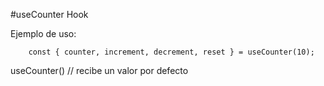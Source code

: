 #useCounter Hook

Ejemplo de uso:

```
    const { counter, increment, decrement, reset } = useCounter(10);
```

useCounter() // recibe un valor por defecto